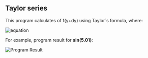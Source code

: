 ## Taylor series

This program calculates of f(y+dy) using Taylor\`s formula, where:

![equation](https://latex.codecogs.com/svg.latex?f(y+dy)=f(y)%20+%20f%27(y)*dy%20+%20(1/2)*f%27%27(y)*dy^2%20+%20(1/6)*f%27%27%27(y)*dy^3)

For example, program result for **sin(5.01)**:

![Program Result](https://prnt.sc/zvknzs)
